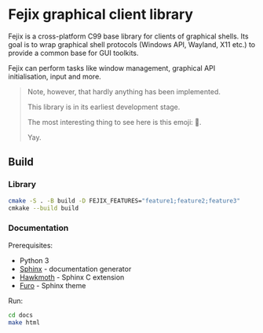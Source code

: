 # Fejix graphical client library

Fejix is a cross-platform C99 base library for clients of graphical shells.
Its goal is to wrap graphical shell protocols (Windows API, Wayland, X11 etc.) to provide a common
base for GUI toolkits.

Fejix can perform tasks like window management, graphical API initialisation,
input and more.

> Note, however, that hardly anything has been implemented.
>
> This library is in its earliest development stage.
>
> The most interesting thing to see here is this emoji: 🌸.
>
> Yay.

## Build

### Library

```sh
cmake -S . -B build -D FEJIX_FEATURES="feature1;feature2;feature3"
cmkake --build build
```

### Documentation

Prerequisites:
* Python 3
* [Sphinx](https://www.sphinx-doc.org/en/master/) - documentation generator
* [Hawkmoth](https://github.com/jnikula/hawkmoth) - Sphinx C extension
* [Furo](https://github.com/pradyunsg/furo) - Sphinx theme

Run:
```sh
cd docs
make html
```
